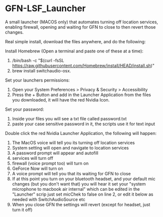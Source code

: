 # GFN-LSF_Launcher
A small launcher (MACOS only) that automates turning off location services, enabling firewall, opening and waiting for GFN to close to then revert those changes.

Real simple install, download the files anywhere, and do the following:

Install Homebrew (Open a terminal and paste one of these at a time):

1. /bin/bash -c "$(curl -fsSL https://raw.githubusercontent.com/Homebrew/install/HEAD/install.sh)"
2. brew install switchaudio-osx.

Set your launchers permissions:

1. Open your System Preferences > Privacy & Security > Accessibility
2. Press the + Button and add in the Launcher Application from the files you downloaded, it will have the red Nvidia Icon.

Set your password:

1. Inside your files you will see a txt file called password.txt
2. paste your case sensitive password in it, the scripts use it for text input

Double click the red Nvidia Launcher Application, the following will happen:

1. The MacOS voice will tell you its turning off location services
2. System setting will open and navigate to location services
3. A password prompt will appear and autofill
4. services will turn off
5. firewall (voice prompt too) will turn on
6. GeForce Now will turn on
7. A voice prompt will tell you that its waiting for GFN to close
8. If at this point you turn on your bluetooth headset, and your default mic changes (but you don't want that) 
you will hear it set your "system microphone to macbook air internal" which can be edited in the "Launcher" scrip
just set micChek to false on line 2, or edit it below as needed with SwitchAudioSource etc
9. When you close GFN the settings will revert (except for headset, just turn it off)

